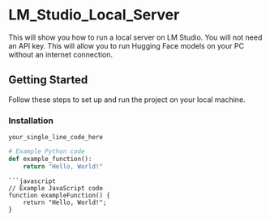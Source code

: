 # LM_Studio_Local_Server
This will show you how to run a local server on LM Studio.  You will not need an API key.  This will allow you to run Hugging Face models on your PC without an internet connection.
## Getting Started
Follow these steps to set up and run the project on your local machine.
### Installation
`your_single_line_code_here`
```python
# Example Python code
def example_function():
    return "Hello, World!"
```

```
```javascript
// Example JavaScript code
function exampleFunction() {
    return "Hello, World!";
}
```

```


